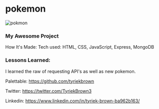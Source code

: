 # pokemon

![pokmon](https://user-images.githubusercontent.com/39627002/42521660-045dc216-842f-11e8-830d-6858abf4832c.PNG)

<h3>My Awesome Project</h3>


How It's Made:
Tech used: HTML, CSS, JavaScript, Express, MongoDB

<h3>Lessons Learned:</h3>
I learned the raw of requesting API's as well as new pokemon.

Palettable: https://github.com/tyriekbrown

Twitter: https://twitter.com/TyriekBrown3

Linkedin: https://www.linkedin.com/in/tyriek-brown-ba962b163/
